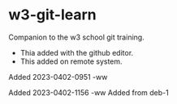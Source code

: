 # w3-git-learn
Companion to the w3 school git training.
* Thia added with the github editor.
* This added on remote system.

Added 2023-0402-0951 -ww


Added 2023-0402-1156 -ww Added from deb-1
